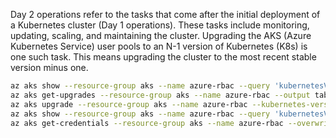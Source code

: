 Day 2 operations refer to the tasks that come after the initial deployment of a Kubernetes cluster (Day 1 operations). These tasks include monitoring, updating, scaling, and maintaining the cluster. Upgrading the AKS (Azure Kubernetes Service) user pools to an N-1 version of Kubernetes (K8s) is one such task. This means upgrading the cluster to the most recent stable version minus one.

```bash
az aks show --resource-group aks --name azure-rbac --query 'kubernetesVersion'
az aks get-upgrades --resource-group aks --name azure-rbac --output table
az aks upgrade --resource-group aks --name azure-rbac --kubernetes-version <DesiredN-1Version>
az aks show --resource-group aks --name azure-rbac --query 'kubernetesVersion'
az aks get-credentials --resource-group aks --name azure-rbac --overwrite-existing
```
